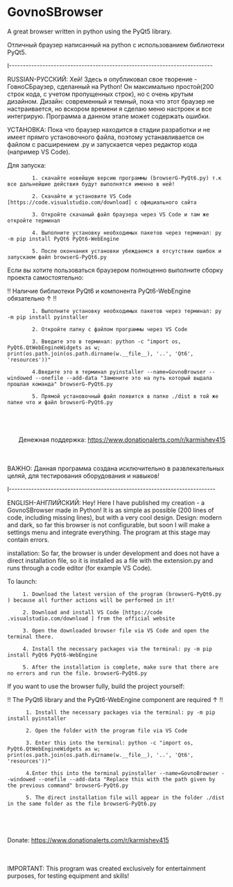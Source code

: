 # GovnoSBrowser
A great browser written in python using the PyQt5 library.

Отличный браузер написанный на python с использованием библиотеки PyQt5.

I-------------------------------------------------------------------------

RUSSIAN-РУССКИЙ: Хей! Здесь я опубликовал свое творение - ГовноСБраузер, сделанный на Python! Он максимально простой(200 строк кода, с учетом пропущенных строк), но с очень крутым дизайном. Дизайн: современный и темный, пока что этот браузер не настраивается, но вскором времени я сделаю меню настроек и все интегрирую. Программа а данном этапе может содержать ошибки.

УСТАНОВКА: Пока что браузер находится в стадии разработки и не имеет прямго установочного файла, поэтому устанавливается он файлом с расширением .py и запускается через редактор кода (например VS Code).

Для запуска: 

            1. скачайте новейшую версию программы (browserG-PyQt6.py) т.к все дальнейшие действия будут выполнятся именно в ней!
        
            2. Скачайте и установите VS Code [https://code.visualstudio.com/download] с официального сайтa
            
            3. Откройте скачаный файл браузера через VS Code и там же откройте терминал

            4. Выполните установку необходимых пакетов через терминал: py -m pip install PyQt6 PyQt6-WebEngine

            5. После окончания установки убеждаемся в отсутствии ошибок и запускаем файл browserG-PyQt6.py

Если вы хотите пользоваться браузером полноценно выполните сборку проекта самостоятельно:
     
‼️ Наличие библиотеки PyQt6 и компонента PyQt6-WebEngine обязательно ↑ ‼️

            1. Выполните установку необходимых пакетов через терминал: py -m pip install pyinstaller
            
            2. Откройте папку с файлом программы через VS Code
            
            3. Введите это в терминал: python -c "import os, PyQt6.QtWebEngineWidgets as w; print(os.path.join(os.path.dirname(w.__file__), '..', 'Qt6', 'resources'))"
            
            4.Введите это в терминал pyinstaller --name=GovnoBrowser --windowed --onefile --add-data "Замените это на путь который выдала прошлая команда" browserG-PyQt6.py
            
            5. Прямой установочный файл появится в папке ./dist в той же папке что и файл browserG-PyQt6.py
ㅤ            
ㅤ

ㅤㅤДенежная поддержка: https://www.donationalerts.com/r/karmishev415

ㅤ

ВАЖНО: Данная программа создана исключительно в развлекательных целяй, для тестирования оборудования и навыков! 

I--------------------------------------------------------------------------

ENGLISH-АНГЛИЙСКИЙ: Hey! Here I have published my creation - a GovnoSBrowser made in Python! It is as simple as possible (200 lines of code, including missing lines), but with a very cool design. Design: modern and dark, so far this browser is not configurable, but soon I will make a settings menu and integrate everything. The program at this stage may contain errors.

installation: So far, the browser is under development and does not have a direct installation file, so it is installed as a file with the extension.py and runs through a code editor (for example VS Code).

To launch: 

         1. Download the latest version of the program (browserG-PyQt6.py ) because all further actions will be performed in it!

         2. Download and install VS Code [https://code .visualstudio.com/download ] from the official website

         3. Open the downloaded browser file via VS Code and open the terminal there.

         4. Install the necessary packages via the terminal: py -m pip install PyQt6 PyQt6-WebEngine

         5. After the installation is complete, make sure that there are no errors and run the file. browserG-PyQt6.py

If you want to use the browser fully, build the project yourself:

‼️ The PyQt6 library and the PyQt6-WebEngine component are required ↑ ‼️

          1. Install the necessary packages via the terminal: py -m pip install pyinstaller

          2. Open the folder with the program file via VS Code

          3. Enter this into the terminal: python -c "import os, PyQt6.QtWebEngineWidgets as w; print(os.path.join(os.path.dirname(w.__file__), '..', 'Qt6', 'resources'))"

          4.Enter this into the terminal pyinstaller --name=GovnoBrowser --windowed --onefile --add-data "Replace this with the path given by the previous command" browserG-PyQt6.py

          5. The direct installation file will appear in the folder ./dist in the same folder as the file browserG-PyQt6.py
ㅤ            
ㅤ

Donate: https://www.donationalerts.com/r/karmishev415

ㅤ
          

IMPORTANT: This program was created exclusively for entertainment purposes, for testing equipment and skills!


